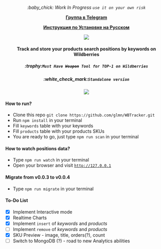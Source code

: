 <p align="center"><i>:baby_chick: Work In Progress <code>use it on your own risk</code></i></p>
<p align="center"><b><a href="https://t.me/+gyce99iRxNwyOWQy">Группа в Telegram</a></b></p>
<p align="center"><b><a href="https://telegra.ph/WBTracker--Analitika-poiskovyh-zaprosov-na-Wildberries-na-vashem-kompyutere-ili-na-VDS-absolyutno-besplatno-Instrukciya-po-Ustan-05-23">Инструкция по Установке на Русском</a></b></p>
<p align="center"><img img src="https://user-images.githubusercontent.com/1326151/163515423-5dc79c03-aa3f-42a8-946b-6f53911c7b61.png"></p>
<h4 align="center">Track and store your products search positions by keywords on Wildberries</h4>
<h5 align="center">:trophy:<code>Must Have <s>Weapon</s> Tool for TOP-1 on Wildberries</code></h5>
<h5 align="center">:white_check_mark:<code>Standalone version</code></h5>

<p align="center"><img img src="https://user-images.githubusercontent.com/1326151/169816090-6a712134-a1e3-4521-a7c4-b3b3f5a054ef.png"></p>

#### How to run?
- Clone this repo ```git clone https://github.com/glmn/WBTracker.git```
- Run <code>npm install</code> in your terminal
- Fill <code>keywords</code> table with your keywords
- Fill <code>products</code> table with your products SKUs
- You are ready to go, just type <code>npm run scan</code> in your terminal

#### How to watch positions data?
- Type <code>npm run watch</code> in your terminal
- Open your browser and visit <code>http://127.0.0.1</code>

#### Migrate from v0.0.3 to v0.0.4
- Type <code>npm run migrate</code> in your terminal

#### To-Do List
- [x] Implement Interactive mode
- [x] Realtime Charts
- [x] Implement <code>insert</code> of *keywords* and *products*
- [ ] Implement <code>remove</code> of *keywords* and *products*
- [x] SKU Preview - image, title, orders(?), count
- [ ] Switch to MongoDB (?) - road to new Analytics abilities

